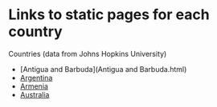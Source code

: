 # Links to static pages for each country

Countries (data from Johns Hopkins University)
* [Antigua and Barbuda](Antigua and Barbuda.html)
* [Argentina](Argentina.html)
* [Armenia](Armenia.html)
* [Australia](Australia.html)